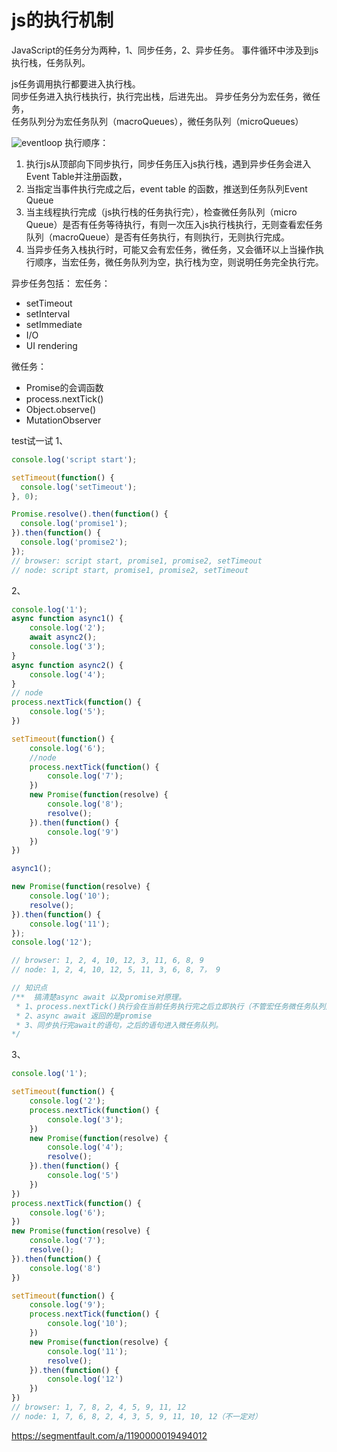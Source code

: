# js的执行机制

JavaScript的任务分为两种，1、同步任务，2、异步任务。
事件循环中涉及到js执行栈，任务队列。

js任务调用执行都要进入执行栈。  
同步任务进入执行栈执行，执行完出栈，后进先出。
异步任务分为宏任务，微任务，  
任务队列分为宏任务队列（macroQueues），微任务队列（microQueues）  

![eventloop](https://user-gold-cdn.xitu.io/2019/9/29/16d7ace2eda820a8?imageView2/0/w/1280/h/960/format/webp/ignore-error/1)
执行顺序：

1. 执行js从顶部向下同步执行，同步任务压入js执行栈，遇到异步任务会进入Event Table并注册函数，
2. 当指定当事件执行完成之后，event table 的函数，推送到任务队列Event Queue
3. 当主线程执行完成（js执行栈的任务执行完），检查微任务队列（micro Queue）是否有任务等待执行，有则一次压入js执行栈执行，无则查看宏任务队列（macroQueue）是否有任务执行，有则执行，无则执行完成。
4. 当异步任务入栈执行时，可能又会有宏任务，微任务，又会循环以上当操作执行顺序，当宏任务，微任务队列为空，执行栈为空，则说明任务完全执行完。

异步任务包括：
宏任务：

- setTimeout
- setInterval
- setImmediate
- I/O
- UI rendering

微任务：

- Promise的会调函数
- process.nextTick()
- Object.observe()
- MutationObserver

test试一试
1、

```js
console.log('script start');

setTimeout(function() {
  console.log('setTimeout');
}, 0);

Promise.resolve().then(function() {
  console.log('promise1');
}).then(function() {
  console.log('promise2');
});
// browser: script start, promise1, promise2, setTimeout
// node: script start, promise1, promise2, setTimeout
```

2、

```js
console.log('1');
async function async1() {
    console.log('2');
    await async2();
    console.log('3');
}
async function async2() {
    console.log('4');
}
// node
process.nextTick(function() {
    console.log('5');
})

setTimeout(function() {
    console.log('6');
    //node
    process.nextTick(function() {
        console.log('7');
    })
    new Promise(function(resolve) {
        console.log('8');
        resolve();
    }).then(function() {
        console.log('9')
    })
})

async1();

new Promise(function(resolve) {
    console.log('10');
    resolve();
}).then(function() {
    console.log('11');
});
console.log('12');

// browser: 1, 2, 4, 10, 12, 3, 11, 6, 8, 9 
// node: 1, 2, 4, 10, 12, 5, 11, 3, 6, 8, 7， 9

// 知识点
/**  搞清楚async await 以及promise对原理。
 * 1、process.nextTick()执行会在当前任务执行完之后立即执行（不管宏任务微任务队列是否有任务），执行后继续事件循环流程。
 * 2、async await 返回的是promise
 * 3、同步执行完await的语句，之后的语句进入微任务队列。
*/
```

3、

```js
console.log('1');

setTimeout(function() {
    console.log('2');
    process.nextTick(function() {
        console.log('3');
    })
    new Promise(function(resolve) {
        console.log('4');
        resolve();
    }).then(function() {
        console.log('5')
    })
})
process.nextTick(function() {
    console.log('6');
})
new Promise(function(resolve) {
    console.log('7');
    resolve();
}).then(function() {
    console.log('8')
})

setTimeout(function() {
    console.log('9');
    process.nextTick(function() {
        console.log('10');
    })
    new Promise(function(resolve) {
        console.log('11');
        resolve();
    }).then(function() {
        console.log('12')
    })
})
// browser: 1, 7, 8, 2, 4, 5, 9, 11, 12
// node: 1, 7, 6, 8, 2, 4, 3, 5, 9, 11, 10, 12（不一定对）
```

<https://segmentfault.com/a/1190000019494012>
